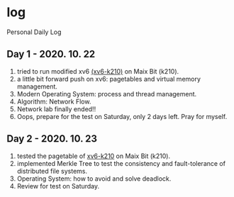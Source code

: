# log
Personal Daily Log

## Day 1 - 2020. 10. 22
1. tried to run modified xv6 [(xv6-k210)](https://github.com/SKTT1Ryze/xv6-k210) on Maix Bit (k210).
2. a little bit forward push on xv6: pagetables and virtual memory management.
3. Modern Operating System: process and thread management.
4. Algorithm: Network Flow.
5. Network lab finally ended!!
6. Oops, prepare for the test on Saturday, only 2 days left. Pray for myself.


## Day 2 - 2020. 10. 23
1. tested the pagetable of [xv6-k210](https://github.com/SKTT1Ryze/xv6-k210) on Maix Bit (k210).
2. implemented Merkle Tree to test the consistency and fault-tolerance of distributed file systems.
3. Operating System: how to avoid and solve deadlock.
4. Review for test on Saturday.
